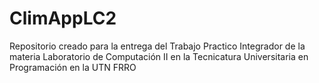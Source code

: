 # ClimAppLC2
Repositorio creado para la entrega del Trabajo Practico Integrador de la materia Laboratorio de Computación II en la Tecnicatura Universitaria en Programación en la UTN FRRO
